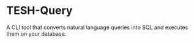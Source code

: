 # TESH-Query
A CLI tool that converts natural language queries into SQL and executes them on your database.
